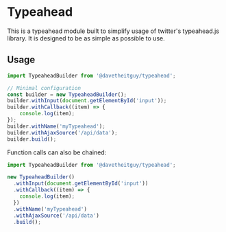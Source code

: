# Typeahead

This is a typeahead module built to simplify usage of twitter's typeahead.js library. It is designed to be as simple as possible to use.

## Usage

```javascript
import TypeaheadBuilder from '@davetheitguy/typeahead';

// Minimal configuration
const builder = new TypeaheadBuilder();
builder.withInput(document.getElementById('input'));
builder.withCallback((item) => {
    console.log(item);
});
builder.withName('myTypeahead');
builder.withAjaxSource('/api/data');
builder.build();
```

Function calls can also be chained:

```javascript
import TypeaheadBuilder from '@davetheitguy/typeahead';

new TypeaheadBuilder()
  .withInput(document.getElementById('input'))
  .withCallback((item) => {
    console.log(item);
  })
  .withName('myTypeahead')
  .withAjaxSource('/api/data')
  .build();
```
